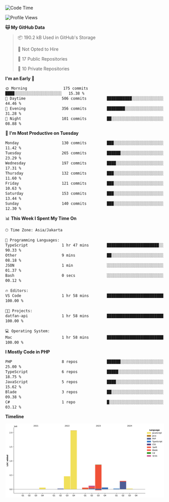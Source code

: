 <!--START_SECTION:waka-->
![Code Time](http://img.shields.io/badge/Code%20Time-518%20hrs%208%20mins-blue)

![Profile Views](http://img.shields.io/badge/Profile%20Views-1-blue)

**🐱 My GitHub Data** 

> 📦 190.2 kB Used in GitHub's Storage 
 > 
> 🚫 Not Opted to Hire
 > 
> 📜 17 Public Repositories 
 > 
> 🔑 10 Private Repositories 
 > 
**I'm an Early 🐤** 

```text
🌞 Morning                175 commits         ████░░░░░░░░░░░░░░░░░░░░░   15.38 % 
🌆 Daytime                506 commits         ███████████░░░░░░░░░░░░░░   44.46 % 
🌃 Evening                356 commits         ████████░░░░░░░░░░░░░░░░░   31.28 % 
🌙 Night                  101 commits         ██░░░░░░░░░░░░░░░░░░░░░░░   08.88 % 
```
📅 **I'm Most Productive on Tuesday** 

```text
Monday                   130 commits         ███░░░░░░░░░░░░░░░░░░░░░░   11.42 % 
Tuesday                  265 commits         ██████░░░░░░░░░░░░░░░░░░░   23.29 % 
Wednesday                197 commits         ████░░░░░░░░░░░░░░░░░░░░░   17.31 % 
Thursday                 132 commits         ███░░░░░░░░░░░░░░░░░░░░░░   11.60 % 
Friday                   121 commits         ███░░░░░░░░░░░░░░░░░░░░░░   10.63 % 
Saturday                 153 commits         ███░░░░░░░░░░░░░░░░░░░░░░   13.44 % 
Sunday                   140 commits         ███░░░░░░░░░░░░░░░░░░░░░░   12.30 % 
```


📊 **This Week I Spent My Time On** 

```text
🕑︎ Time Zone: Asia/Jakarta

💬 Programming Languages: 
TypeScript               1 hr 47 mins        ███████████████████████░░   90.33 % 
Other                    9 mins              ██░░░░░░░░░░░░░░░░░░░░░░░   08.18 % 
JSON                     1 min               ░░░░░░░░░░░░░░░░░░░░░░░░░   01.37 % 
Bash                     0 secs              ░░░░░░░░░░░░░░░░░░░░░░░░░   00.12 % 

🔥 Editors: 
VS Code                  1 hr 58 mins        █████████████████████████   100.00 % 

🐱‍💻 Projects: 
datfan-api               1 hr 58 mins        █████████████████████████   100.00 % 

💻 Operating System: 
Mac                      1 hr 58 mins        █████████████████████████   100.00 % 
```

**I Mostly Code in PHP** 

```text
PHP                      8 repos             ██████░░░░░░░░░░░░░░░░░░░   25.00 % 
TypeScript               6 repos             █████░░░░░░░░░░░░░░░░░░░░   18.75 % 
JavaScript               5 repos             ████░░░░░░░░░░░░░░░░░░░░░   15.62 % 
Blade                    3 repos             ██░░░░░░░░░░░░░░░░░░░░░░░   09.38 % 
C#                       1 repo              █░░░░░░░░░░░░░░░░░░░░░░░░   03.12 % 
```



**Timeline**

![Lines of Code chart](https://raw.githubusercontent.com/brstreet2/brstreet2/main/assets/bar_graph.png)


<!--END_SECTION:waka-->
